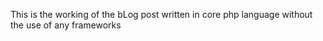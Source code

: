 This is the working of the bLog post written in core php language without the use of any frameworks
